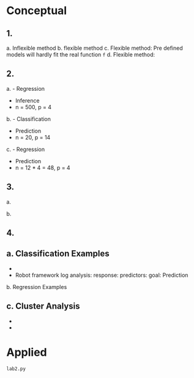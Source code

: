 # Conceptual
## 1.
a. Inflexible method
b. flexible method
c. Flexible method: Pre defined models will hardly fit the real function `f`
d. Flexible method: 

## 2.
a. - Regression
- Inference
- n = 500, p = 4

b. - Classification
- Prediction
- n = 20, p = 14

c. - Regression
- Prediction
- n = 12 * 4 = 48, p = 4

## 3.
a. 

b. 

## 4.
a. Classification Examples
-
-
- Robot framework log analysis: 
    response: 
    predictors: 
    goal: Prediction 

b. Regression Examples

c. Cluster Analysis
-
-
-

# Applied
`lab2.py`
